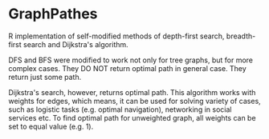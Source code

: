 # GraphPathes

R implementation of self-modified methods of depth-first search, breadth-first search and Dijkstra's algorithm.

DFS and BFS were modified to work not only for tree graphs, but for more complex cases. They DO NOT return optimal path in general case. They return just some path.

Dijkstra's search, however, returns optimal path. This algorithm works with weights for edges, which means, it can be used for solving variety of cases, such as logistic tasks (e.g. optimal navigation), networking in social services etc.
To find optimal path for unweighted graph, all weights can be set to equal value (e.g. 1).
